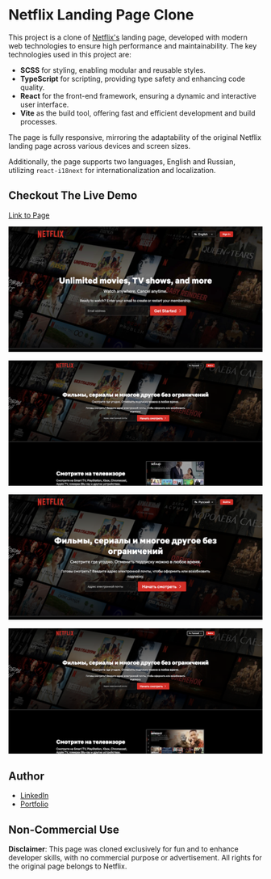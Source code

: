 # Netflix Landing Page Clone

This project is a clone of [Netflix's](https://www.netflix.com/) landing page, developed with modern web technologies to ensure high performance and maintainability. The key technologies used in this project are:

- **SCSS** for styling, enabling modular and reusable styles.
- **TypeScript** for scripting, providing type safety and enhancing code quality.
- **React** for the front-end framework, ensuring a dynamic and interactive user interface.
- **Vite** as the build tool, offering fast and efficient development and build processes.

The page is fully responsive, mirroring the adaptability of the original Netflix landing page across various devices and screen sizes.

Additionally, the page supports two languages, English and Russian, utilizing `react-i18next` for internationalization and localization.

## Checkout The Live Demo

[Link to Page](https://netflix-clone-by-peach.netlify.app/)

![Netflix Landing Page English - Desktop](https://raw.githubusercontent.com/Peac-h/netflix-landing-page/main/DesktopEn.png)

![Netflix Landing Page Big Screens English - Desktop](https://raw.githubusercontent.com/Peac-h/netflix-landing-page/main/BigScreensEn.png)

![Netflix Landing Page Russian - Desktop](https://raw.githubusercontent.com/Peac-h/netflix-landing-page/main/DesktopRu.png)

![Netflix Landing Page Big Screens Russian - Desktop](https://raw.githubusercontent.com/Peac-h/netflix-landing-page/main/BigScreensRu.png)

## Author

- [LinkedIn](https://www.linkedin.com/in/tamta-lomidze-b336b9266/)
- [Portfolio](https://peachfolio.online/)

## Non-Commercial Use

**Disclaimer**: This page was cloned exclusively for fun and to enhance developer skills, with no commercial purpose or advertisement. All rights for the original page belongs to Netflix.
